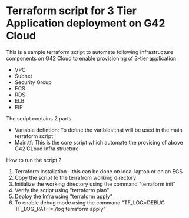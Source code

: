 # Terraform script for 3 Tier Application deployment on G42 Cloud

This is a sample terraform script to automate following Infrastructure components on G42 Cloud to enable provisioning of 3-tier application
 - VPC
 - Subnet
 - Security Group
 - ECS
 - RDS
 - ELB
 - EIP

The script contains 2 parts
 - Variable defintion: To define the varibles that will be used in the main terraform script
 - Main.tf: This is the core script which automate the provising of above G42 CLoud Infra structure


How to run the script ?

1. Terraform installation - this can be done on local laptop or on an ECS
2. Copy the script to the terrafrom working directory
3. Initialize the working directory using the command "terraform init"
4. Verify the script using "terraform plan"
5. Deploy the Infra using "terraform apply"
6. To enable debug mode using the command "TF_LOG=DEBUG TF_LOG_PATH=./log terraform apply" 
